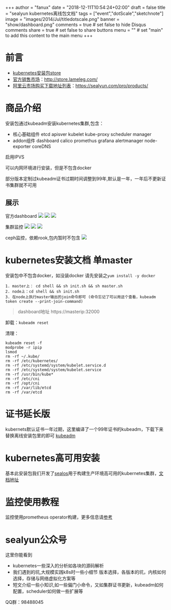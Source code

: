 +++
author = "fanux"
date = "2018-12-11T10:54:24+02:00"
draft = false
title = "sealyun kubernetes离线包文档"
tags = ["event","dotScale","sketchnote"]
image = "images/2014/Jul/titledotscale.png"
banner = "show/dashboard.png"
comments = true     # set false to hide Disqus comments
share = true        # set false to share buttons
menu = ""           # set "main" to add this content to the main menu
+++

# 前言
* [kubernetes安装包store](http://store.lameleg.com/) 
* [官方销售市场](http://store.lameleg.com/  )：http://store.lameleg.com/  
* [阿里云市场购买下载地址列表](https://sealyun.com/pro/products/)：https://sealyun.com/pro/products/

# 商品介绍
安装包通过kubeadm安装kubernetes集群,包含：

* 核心基础组件 etcd apisver kubelet kube-proxy scheduler manager
* addon组件    dashboard calico promethus grafana alertmanager node-exporter coreDNS 

启用IPVS

可以内网环境进行安装，但是不包含docker
<!--more-->

部分版本定制过kubeadm证书过期时间调整到99年,默认是一年，一年后不更新证书集群就不可用

## 展示
官方dashboard
![](/show/dashboard.png)
![](/show/dashboard1.png)
![](/show/dashboard3.png)

集群监控
![](/show/prometheus.png)
![](/show/prometheus1.png)
![](/show/prometheus2.png)

ceph监控，依赖rook,包内暂时不包含
![](/show/moni-ceph.png)

# kubernetes安装文档 单master
安装包中不包含docker，如没装docker 请先安装之`yum install -y docker`

```
1. master上： cd shell && sh init.sh && sh master.sh
2. node上：cd shell && sh init.sh
3. 在node上执行master输出的join命令即可 (命令忘记了可以用这个查看，kubeadm token create --print-join-command)
```
> dashboard地址 https://masterip:32000

卸载：`kubeadm reset`

清理：
```
kubeadm reset -f
modprobe -r ipip
lsmod
rm -rf ~/.kube/
rm -rf /etc/kubernetes/
rm -rf /etc/systemd/system/kubelet.service.d
rm -rf /etc/systemd/system/kubelet.service
rm -rf /usr/bin/kube*
rm -rf /etc/cni
rm -rf /opt/cni
rm -rf /var/lib/etcd
rm -rf /var/etcd
```

# 证书延长版
kubernets默认证书一年过期，这里编译了一个99年证书的kubeadm，下载下来替换离线安装包里的即可
[kubeadm](https://github.com/fanux/kube/releases/tag/certv1.13.4)

# kubernetes高可用安装
基本此安装包我们开发了[sealos](https://github.com/fanux/sealos)用于构建生产环境高可用的kubernetes集群，[文档地址](https://sealyun.com/post/sealos/)

# 监控使用教程
监控使用prometheus operator构建，更多信息请[参考](https://sealyun.com/post/prometheus-operator-envoy/)

# sealyun公众号
这里你能看到

* kubernetes一些深入的分析如各块的源码解析
* 我们遇到的坑,大规模实践k8s时一些小细节 版本选择，各版本的坑，内核如何选择，存储与网络虚拟化方案等
* 短文介绍一些小知识,如一些偏门小命令，又如集群证书更新，kubeadm如何配置，scheduler如何做一些扩展等


QQ群：98488045

